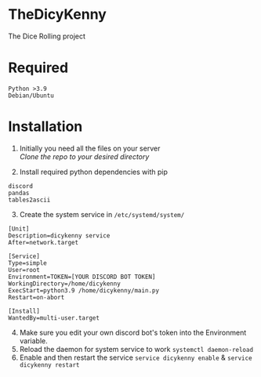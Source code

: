 # TheDicyKenny
The Dice Rolling project

# Required
`Python >3.9`  
`Debian/Ubuntu`


# Installation  
1. Initially you need all the files on your server  
*Clone the repo to your desired directory*

2. Install required python dependencies with pip  
  ```
  discord  
  pandas  
  tables2ascii  
  ```
3. Create the system service in `/etc/systemd/system/`  
```
[Unit]  
Description=dicykenny service  
After=network.target  
  
[Service]  
Type=simple  
User=root  
Environment=TOKEN=[YOUR DISCORD BOT TOKEN]  
WorkingDirectory=/home/dicykenny  
ExecStart=python3.9 /home/dicykenny/main.py  
Restart=on-abort  
  
[Install]  
WantedBy=multi-user.target  
```

4. Make sure you edit your own discord bot's token into the Environment variable.
5. Reload the daemon for system service to work `systemctl daemon-reload`
6. Enable and then restart the service `service dicykenny enable` & `service dicykenny restart`
